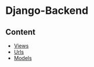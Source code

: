 # Django-Backend

## Content

- [Views](django/views.md)
- [Urls](django/urls.md)
- [Models](django/models.md)
